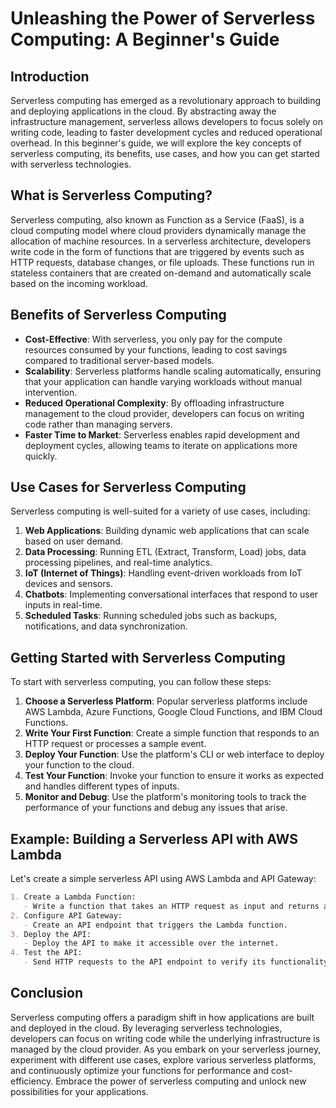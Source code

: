 # Unleashing the Power of Serverless Computing: A Beginner's Guide

## Introduction

Serverless computing has emerged as a revolutionary approach to building and deploying applications in the cloud. By abstracting away the infrastructure management, serverless allows developers to focus solely on writing code, leading to faster development cycles and reduced operational overhead. In this beginner's guide, we will explore the key concepts of serverless computing, its benefits, use cases, and how you can get started with serverless technologies.

## What is Serverless Computing?

Serverless computing, also known as Function as a Service (FaaS), is a cloud computing model where cloud providers dynamically manage the allocation of machine resources. In a serverless architecture, developers write code in the form of functions that are triggered by events such as HTTP requests, database changes, or file uploads. These functions run in stateless containers that are created on-demand and automatically scale based on the incoming workload.

## Benefits of Serverless Computing

- **Cost-Effective**: With serverless, you only pay for the compute resources consumed by your functions, leading to cost savings compared to traditional server-based models.
- **Scalability**: Serverless platforms handle scaling automatically, ensuring that your application can handle varying workloads without manual intervention.
- **Reduced Operational Complexity**: By offloading infrastructure management to the cloud provider, developers can focus on writing code rather than managing servers.
- **Faster Time to Market**: Serverless enables rapid development and deployment cycles, allowing teams to iterate on applications more quickly.

## Use Cases for Serverless Computing

Serverless computing is well-suited for a variety of use cases, including:

1. **Web Applications**: Building dynamic web applications that can scale based on user demand.
2. **Data Processing**: Running ETL (Extract, Transform, Load) jobs, data processing pipelines, and real-time analytics.
3. **IoT (Internet of Things)**: Handling event-driven workloads from IoT devices and sensors.
4. **Chatbots**: Implementing conversational interfaces that respond to user inputs in real-time.
5. **Scheduled Tasks**: Running scheduled jobs such as backups, notifications, and data synchronization.

## Getting Started with Serverless Computing

To start with serverless computing, you can follow these steps:

1. **Choose a Serverless Platform**: Popular serverless platforms include AWS Lambda, Azure Functions, Google Cloud Functions, and IBM Cloud Functions.
2. **Write Your First Function**: Create a simple function that responds to an HTTP request or processes a sample event.
3. **Deploy Your Function**: Use the platform's CLI or web interface to deploy your function to the cloud.
4. **Test Your Function**: Invoke your function to ensure it works as expected and handles different types of inputs.
5. **Monitor and Debug**: Use the platform's monitoring tools to track the performance of your functions and debug any issues that arise.

## Example: Building a Serverless API with AWS Lambda

Let's create a simple serverless API using AWS Lambda and API Gateway:

```markdown
1. Create a Lambda Function:
   - Write a function that takes an HTTP request as input and returns a response.
2. Configure API Gateway:
   - Create an API endpoint that triggers the Lambda function.
3. Deploy the API:
   - Deploy the API to make it accessible over the internet.
4. Test the API:
   - Send HTTP requests to the API endpoint to verify its functionality.
```

## Conclusion

Serverless computing offers a paradigm shift in how applications are built and deployed in the cloud. By leveraging serverless technologies, developers can focus on writing code while the underlying infrastructure is managed by the cloud provider. As you embark on your serverless journey, experiment with different use cases, explore various serverless platforms, and continuously optimize your functions for performance and cost-efficiency. Embrace the power of serverless computing and unlock new possibilities for your applications.